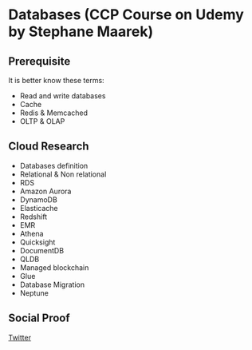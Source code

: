 # Databases (CCP Course on Udemy by Stephane Maarek)


## Prerequisite
It is better know these terms:

- Read and write databases
- Cache
- Redis & Memcached
- OLTP & OLAP

## Cloud Research

- Databases definition
- Relational & Non relational
- RDS
- Amazon Aurora
- DynamoDB
- Elasticache
- Redshift
- EMR
- Athena
- Quicksight
- DocumentDB
- QLDB
- Managed blockchain
- Glue
- Database Migration
- Neptune

## Social Proof

[Twitter](https://twitter.com/JoeSeven08/status/1499023815795679238)
